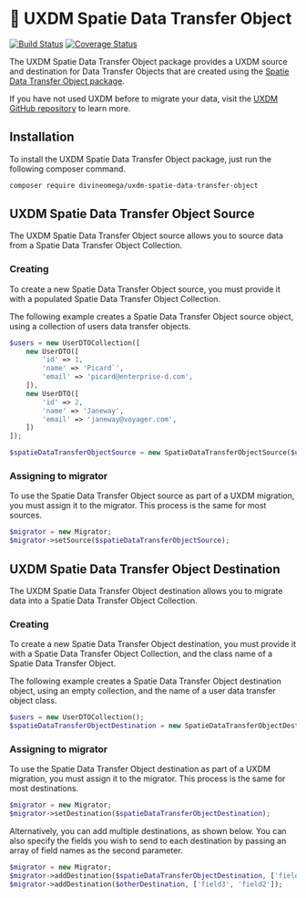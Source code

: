 # 🔀 UXDM Spatie Data Transfer Object

[![Build Status](https://travis-ci.com/DivineOmega/uxdm-spatie-data-transfer-object.svg?branch=master)](https://travis-ci.com/DivineOmega/uxdm-spatie-data-transfer-object)
[![Coverage Status](https://coveralls.io/repos/github/DivineOmega/uxdm-spatie-data-transfer-object/badge.svg?branch=master)](https://coveralls.io/github/DivineOmega/uxdm-spatie-data-transfer-object?branch=master)

The UXDM Spatie Data Transfer Object package provides a UXDM source and destination for Data Transfer Objects
that are created using the [Spatie Data Transfer Object package](https://github.com/spatie/data-transfer-object).

If you have not used UXDM before to migrate your data, visit the 
[UXDM GitHub repository](https://github.com/divineomega/uxdm) to learn more.

## Installation

To install the UXDM Spatie Data Transfer Object package, just run the following composer command.

```bash
composer require divineomega/uxdm-spatie-data-transfer-object
```

## UXDM Spatie Data Transfer Object Source

The UXDM Spatie Data Transfer Object source allows you to source data from a Spatie Data Transfer Object Collection.

### Creating

To create a new Spatie Data Transfer Object source, you must provide it with a populated Spatie Data Transfer Object 
Collection.

The following example creates a Spatie Data Transfer Object source object, using a collection of users data transfer 
objects.

```php
$users = new UserDTOCollection([
    new UserDTO([
        'id' => 1,
        'name' => 'Picard`',
        'email' => 'picard@enterprise-d.com',
    ]),
    new UserDTO([
        'id' => 2,
        'name' => 'Janeway',
        'email' => 'janeway@voyager.com',
    ])
]);

$spatieDataTransferObjectSource = new SpatieDataTransferObjectSource($users);
```

### Assigning to migrator

To use the Spatie Data Transfer Object source as part of a UXDM migration, you must assign it to the migrator.
This process is the same for most sources.

```php
$migrator = new Migrator;
$migrator->setSource($spatieDataTransferObjectSource);
```

## UXDM Spatie Data Transfer Object Destination

The UXDM Spatie Data Transfer Object destination allows you to migrate data into a Spatie Data Transfer Object Collection.

### Creating

To create a new Spatie Data Transfer Object destination, you must provide it with a Spatie Data Transfer Object 
Collection, and the class name of a Spatie Data Transfer Object.

The following example creates a Spatie Data Transfer Object destination object, using an empty collection, and the name
of a user data transfer object class.

```php
$users = new UserDTOCollection();
$spatieDataTransferObjectDestination = new SpatieDataTransferObjectDestination($users, UserDTO::class);
```

### Assigning to migrator

To use the Spatie Data Transfer Object destination as part of a UXDM migration, you must assign it to the migrator. 
This process is the same for most destinations.

```php
$migrator = new Migrator;
$migrator->setDestination($spatieDataTransferObjectDestination);
```

Alternatively, you can add multiple destinations, as shown below. You can also specify the fields you wish to send to each destination by passing an array of field names as the second parameter.

```php
$migrator = new Migrator;
$migrator->addDestination($spatieDataTransferObjectDestination, ['field1', 'field2']);
$migrator->addDestination($otherDestination, ['field3', 'field2']);
```
